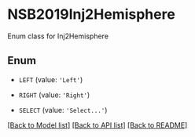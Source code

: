 # NSB2019Inj2Hemisphere

Enum class for Inj2Hemisphere

## Enum

* `LEFT` (value: `'Left'`)

* `RIGHT` (value: `'Right'`)

* `SELECT` (value: `'Select...'`)

[[Back to Model list]](../README.md#documentation-for-models) [[Back to API list]](../README.md#documentation-for-api-endpoints) [[Back to README]](../README.md)


